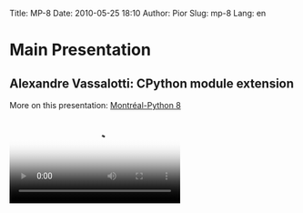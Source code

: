 Title: MP-8
Date: 2010-05-25 18:10
Author: Pior
Slug: mp-8
Lang: en

<p>
<!--:en-->

<style>#sidebar { display:none;} #content { width: 740px !important; } </style>
</p>

Main Presentation
=================

Alexandre Vassalotti: CPython module extension
----------------------------------------------

More on this presentation: [Montréal-Python 8][]   

<video controls poster="http://montrealpython.org/videos/Montreal-Python-8-Alexandre-Vassalotti-CPython-module-extension.jpg">
<source src="http://montrealpython.org/videos/Montreal-Python-8-Alexandre-Vassalotti-CPython-module-extension.ogg" type="video/ogg"></source>
<source src="http://montrealpython.org/videos/Montreal-Python-8-Alexandre-Vassalotti-CPython-module-extension.mp4" type="video/mp4"></source>
Your browser doesn't support HTML5. Please use the download link. If you
use Safari and want to use a libre format, install the Xiph QuickTime
Component at http://www.xiph.org/quicktime </video> <!--:-->

</p>

  [Montréal-Python 8]: http://wiki.montrealpython.org/index.php/Montréal-Python_8
